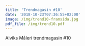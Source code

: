 ```yaml
---
title: 'Trendmagasin #10'
date: '2018-10-23T07:36:55+02:00'
image: /img/trend10-framsida.jpg
pdf_file: /img/trend10.pdf
---
```

Alviks Måleri trendmagasin #10

